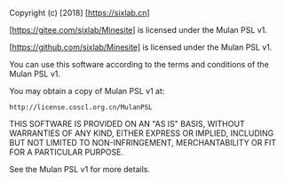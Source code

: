 Copyright (c) [2018] [https://sixlab.cn]

[https://gitee.com/sixlab/Minesite] is licensed under the Mulan PSL v1.

[https://github.com/sixlab/Minesite] is licensed under the Mulan PSL v1.

You can use this software according to the terms and conditions of the Mulan PSL v1.

You may obtain a copy of Mulan PSL v1 at:

    http://license.coscl.org.cn/MulanPSL

THIS SOFTWARE IS PROVIDED ON AN "AS IS" BASIS, WITHOUT WARRANTIES OF ANY KIND, EITHER EXPRESS OR
IMPLIED, INCLUDING BUT NOT LIMITED TO NON-INFRINGEMENT, MERCHANTABILITY OR FIT FOR A PARTICULAR
PURPOSE.

See the Mulan PSL v1 for more details.

